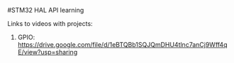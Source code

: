 #STM32 HAL API learning

Links to videos with projects:

1. GPIO: https://drive.google.com/file/d/1eBTQBb1SQJQmDHU4tlnc7anCj9Wff4qE/view?usp=sharing